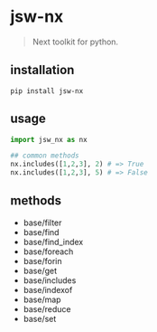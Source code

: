 # jsw-nx
> Next toolkit for python.

## installation
```shell
pip install jsw-nx
```

## usage
```python
import jsw_nx as nx

## common methods
nx.includes([1,2,3], 2) # => True
nx.includes([1,2,3], 5) # => False
```

## methods
- base/filter
- base/find
- base/find_index
- base/foreach
- base/forin
- base/get
- base/includes
- base/indexof
- base/map
- base/reduce
- base/set